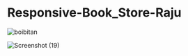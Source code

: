 # Responsive-Book_Store-Raju


![boibitan](https://github.com/user-attachments/assets/aa88c46c-871a-4b88-9e0f-698e948c2346)

![Screenshot (19)](https://github.com/user-attachments/assets/e444add6-2ca8-439b-9c41-77a1e606a5b6)
